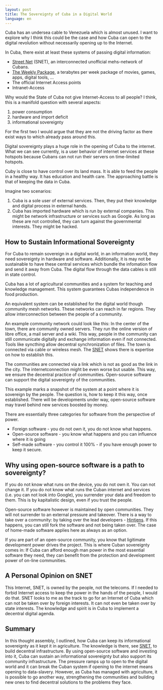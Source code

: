 ```yaml
---
layout: post
title: The Sovereignty of Cuba in a Digital World
language: en
---
```


Cuba has an undersea cable to Venezuela which is almost unused.
I want to explore why I think this could be the case and how Cuba can
open to the digital revolution without necessarily opening up to the Internet.

<!-- more -->

In Cuba, there exist at least these systems of passing digital information:

- [Street Net][snet] (SNET), an interconnected unofficial mehs-network of Cubans.
- [The Weekly Package][the-weekly-package], a terabytes per week package of movies, games, apps, digital tools, ...
- The official Internet Access points
- Intranet-Access

Why would the State of Cuba not give Internet-Access to all people?
I think, this is a manifold question with several aspects:

1. power consumption
2. hardware and import deficit
3. informational sovereignty

For the first two I would argue that they are not the driving factor as there exist ways to
which already pass around this.

Digital sovereignty plays a huge role in the opening of Cuba to the internet.
What we can see currently, is a user behavior of internet services at these hotspots because
Cubans can not run their servers on time-limited hotspots.

Cuby is close to have control over its land mass.
It is able to feed the people in a healthy way.
It has education and health care.
The approaching battle is that of keeping the data in Cuba.

Imagine two scenarios:
1. Cuba is a sole user of external services.
   Then, they put their knowledge and digital process in external hands.
2. Cuba has imported hardware which is run by external companies.
   This might be network infrastructure or services such as Google.
   As long as these are not controlled, they can turn against the governmental interests.
   They might be hacked.

How to Sustain Informational Sovereignty
----------------------------------------

For Cuba to remain sovereign in a digital world, in an information world,
they need sovereignty in hardware and software.
Additionally, it is may not be sustainable to have these central services which bundle the infomation flow and send it away from Cuba.
The digital flow through the data cables is still in state control.

Cuba has a lot of agricultural communities and a system for teaching and knowledge management.
This system guarantees Cubas independence in food production.

An equivalent system can be established for the digital world though community mesh networks.
These networks can reach in far regions.
They allow interconnection between the people of a community.

An example community network could look like this:
In the center of the town, there are community owned servers.
They run the online version of libre office, a mail server and a wiki.
This way, people in the community can still communicate digitally and exchange information even if not connected.
Tools like syncthing allow decentral synchronization of files.
The town is connected via cable or wireless mesh. The [SNET][snet] shows there is expertise on how to establish this.

The communities are connected via a link which is not as good as the link in the city.
The internetconnection might be even worse but usable.
This way, we ensure the decentral practice of communities.
Open-source software can support the digital sovereignty of the communities.

This example marks a snapshot of the system at a point where it is sovereign by the people.
The question is, how to keep it this way, once established.
There will be developments under way, open-source software may travel behind new
services boosted by money.

There are essentially three categories for software from the perspective of power.

- Foreign software - you do not own it, you do not know what happens.
- Open-source software - you know what happens and you can influence where it is going
- Self-made software - you control it 100% - if you have enough power to keep it secure.

Why using open-source software is a path to sovereignty?
--------------------------------------------------------

If you do not know what runs on the device, you do not own it. You can not change it.
If you do not know what runs the Cuban internet and services (i.e. you can not look into Google), you surrender your data and freedom to them.
This is by kapitalistic design, even if you trust the people.

Open-source software however is maintained by open communities.
They will not surrender to an external pressure and takeover.
There is a way to take over a community: by taking over the lead developers - [Hintjens].
If this happens, you can still fork the software and not being taken over.
The case of home-made software applies here as always as an option.

If you are part of an open-source community, you know that ligitimate development power
drives the project.
This is where Cuban sovereignty comes in: If Cuba can afford enough man power in
the most essential software they need, they can benefit from the protection and
development power of on-line communities.

A Personal Opinion on SNET
--------------------------

This Internet, SNET, is owned by the people, not the telecoms.
If I needed to forbid Internet access to keep the power in the hands of the people, I would do that.
SNET looks to me as the track to go for an Internet of Cuba which can not be taken over by foreign interests.
It can not even be taken over by state interests.
The knowledge and spirit is in Cuba to implement a decentral digital
agenda.

Summary
-------

In this thought assembly, I outlined, how Cuba can keep its informational sovereignty
as it kept it in agriculture.
The knowledge is there, see [SNET][snet], to build decentral infrastructure.
By using open-source software and investing into it, Cuba can sustain an informational
sovereignty but also support its community infrastructure.
The pressure ramps up to open to the digital world and it can break the Cuban system if
opening to the internet means opening to data-slavery.
However, as Cuba has managed with agriculture, it is possible to go another way,
strengthening the communities and building new ones to find decentral solutions to the
problems they face.



[snet]: https://www.polygon.com/features/2017/5/15/15625950/cuba-secret-gaming-network
[cuba-internet-wikipedia]: https://en.wikipedia.org/w/index.php?title=Internet_in_Cuba&oldid=818915472
[the-weekly-package]: https://www.youtube.com/watch?annotation_id=annotation_2868311713&feature=iv&src_vid=FFPjJM6yYS8&v=fTTno8D-b2E
[Hintjens]: http://hintjens.com/blog:68

